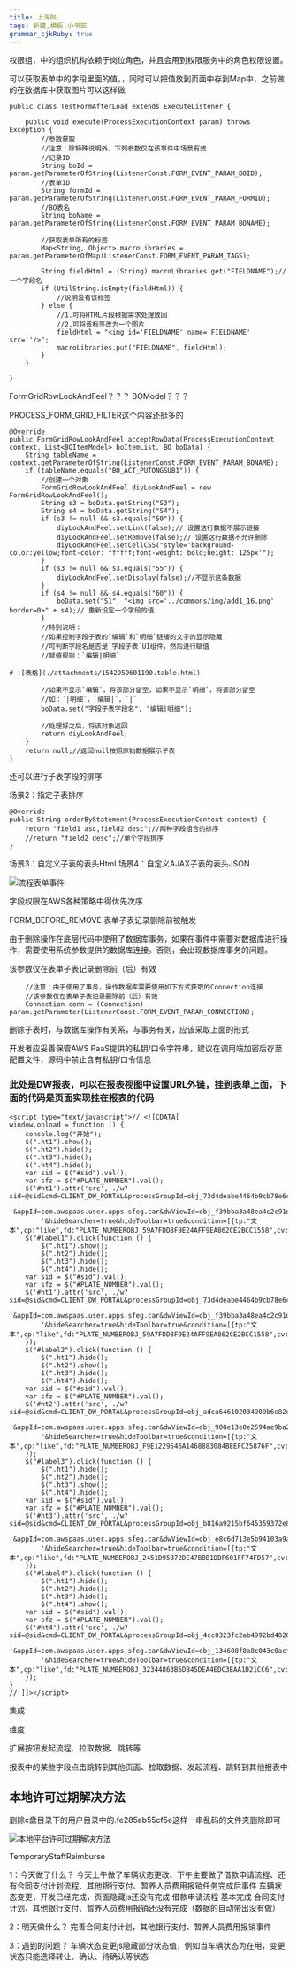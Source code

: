 ```yaml
---
title: 上海BU
tags: 新建,模板,小书匠
grammar_cjkRuby: true
---
```



权限组，中的组织机构依赖于岗位角色，并且会用到权限服务中的角色权限设置。


可以获取表单中的字段里面的值，，同时可以把值放到页面中存到Map中，之前做的在数据库中获取图片可以这样做
````
public class TestFormAfterLoad extends ExecuteListener {

    public void execute(ProcessExecutionContext param) throws Exception {
        //参数获取
        //注意：除特殊说明外，下列参数仅在该事件中场景有效
        //记录ID
        String boId = param.getParameterOfString(ListenerConst.FORM_EVENT_PARAM_BOID);
        //表单ID
        String formId = param.getParameterOfString(ListenerConst.FORM_EVENT_PARAM_FORMID);
        //BO表名
        String boName = param.getParameterOfString(ListenerConst.FORM_EVENT_PARAM_BONAME);

        //获取表单所有的标签
        Map<String, Object> macroLibraries = param.getParameterOfMap(ListenerConst.FORM_EVENT_PARAM_TAGS);

        String fieldHtml = (String) macroLibraries.get("FIELDNAME");//一个字段名
        if (UtilString.isEmpty(fieldHtml)) {
            //说明没有该标签
        } else {
            //1.可将HTML片段根据需求处理放回
            //2.可将该标签改为一个图片
            fieldHtml = "<img id='FIELDNAME' name='FIELDNAME' src=''/>";
            macroLibraries.put("FIELDNAME", fieldHtml);
        }
    }

}
````


FormGridRowLookAndFeel？？？  BOModel？？？


PROCESS_FORM_GRID_FILTER这个内容还挺多的

````
@Override
public FormGridRowLookAndFeel acceptRowData(ProcessExecutionContext context, List<BOItemModel> boItemList, BO boData) {
    String tableName = context.getParameterOfString(ListenerConst.FORM_EVENT_PARAM_BONAME);
    if (tableName.equals("BO_ACT_PUTONGSUB1")) {
        //创建一个对象
        FormGridRowLookAndFeel diyLookAndFeel = new FormGridRowLookAndFeel();
        String s3 = boData.getString("S3");
        String s4 = boData.getString("S4");
        if (s3 != null && s3.equals("50")) {
            diyLookAndFeel.setLink(false);// 设置这行数据不展示链接
            diyLookAndFeel.setRemove(false);// 设置这行数据不允许删除
            diyLookAndFeel.setCellCSS("style='background-color:yellow;font-color: ffffff;font-weight: bold;height: 125px'");
        }
        if (s3 != null && s3.equals("55")) {
            diyLookAndFeel.setDisplay(false);//不显示这条数据
        }
        if (s4 != null && s4.equals("60")) {
            boData.set("S1", "<img src='../commons/img/add1_16.png' border=0>" + s4);// 重新设定一个字段的值
        }
        //特别说明：
        //如果控制字段子表的`编辑`和`明细`链接的文字的显示隐藏
        //可判断字段名是否是`字段子表`UI组件，然后进行赋值
        //赋值规则：`编辑|明细`

# ![表格](./attachments/1542959601190.table.html)

        //如果不显示`编辑`，将该部分留空，如果不显示`明细`，将该部分留空
        //如：`|明细`，`编辑|`，`|`
        boData.set("字段子表字段名", "编辑|明细");

        //处理好之后，将该对象返回
        return diyLookAndFeel;
    }
    return null;//返回null按照原始数据展示子表
}
````

还可以进行子表字段的排序

场景2：指定子表排序
````
@Override
public String orderByStatement(ProcessExecutionContext context) {
    return "field1 asc,field2 desc";//两种字段组合的排序
    //return "field2 desc";//单个字段排序
}
````
场景3：自定义子表的表头Html
场景4：自定义AJAX子表的表头JSON

![流程表单事件](https://www.github.com/only-wjt/images/raw/master/小书匠/1542856184282.png)

字段权限在AWS各种策略中得优先次序

FORM_BEFORE_REMOVE
表单子表记录删除前被触发

由于删除操作在底层代码中使用了数据库事务，如果在事件中需要对数据库进行操作，需要使用系统参数提供的数据库连接。否则，会出现数据库事务的问题。

该参数仅在表单子表记录删除前（后）有效

		//注意：由于使用了事务，操作数据库需要使用如下方式获取的Connection连接
        //该参数仅在表单子表记录删除前（后）有效
        Connection conn = (Connection) param.getParameter(ListenerConst.FORM_EVENT_PARAM_CONNECTION);
		
删除子表时，与数据库操作有关系，与事务有关，应该采取上面的形式


开发者应妥善保管AWS PaaS提供的私钥/口令字符串，建议在调用端加密后存至配置文件，源码中禁止含有私钥/口令信息


### 此处是DW报表，可以在报表视图中设置URL外链，挂到表单上面，下面的代码是页面实现挂在报表的代码
````
<script type="text/javascript">// <![CDATA[
window.onload = function () {
    console.log("开始");
    $(".ht1").show();
    $(".ht2").hide();
    $(".ht3").hide();     
    $(".ht4").hide();
    var sid = $("#sid").val();
    var sfz = $("#PLATE_NUMBER").val();
    $('#ht1').attr('src','./w?sid=@sid&cmd=CLIENT_DW_PORTAL&processGroupId=obj_73d4deabe4464b9cb78e6cbf14579307'+
        '&appId=com.awspaas.user.apps.sfeg.car&dwViewId=obj_f39bba3a48ea4c2c91dd9ae95ffec085&hideSearcher=true'+
        '&hideSearcher=true&hideToolbar=true&condition=[{tp:"文本",cp:"like",fd:"PLATE_NUMBEROBJ_59A7FDD8F9E24AFF9EA862CE2BCC1558",cv:"'+sfz+'"}]');            
    $("#label1").click(function () {
        $(".ht1").show();
        $(".ht2").hide();
        $(".ht3").hide(); 
        $(".ht4").hide();
    var sid = $("#sid").val();
    var sfz = $("#PLATE_NUMBER").val();
    $('#ht1').attr('src','./w?sid=@sid&cmd=CLIENT_DW_PORTAL&processGroupId=obj_73d4deabe4464b9cb78e6cbf14579307'+
        '&appId=com.awspaas.user.apps.sfeg.car&dwViewId=obj_f39bba3a48ea4c2c91dd9ae95ffec085&hideSearcher=true'+
        '&hideSearcher=true&hideToolbar=true&condition=[{tp:"文本",cp:"like",fd:"PLATE_NUMBEROBJ_59A7FDD8F9E24AFF9EA862CE2BCC1558",cv:"'+sfz+'"}]');         
    });
    $("#label2").click(function () {
        $(".ht1").hide();
        $(".ht2").show();
        $(".ht3").hide();
        $(".ht4").hide(); 
    var sid = $("#sid").val();
    var sfz = $("#PLATE_NUMBER").val();
    $('#ht2').attr('src','./w?sid=@sid&cmd=CLIENT_DW_PORTAL&processGroupId=obj_adca646102034909b6e82e876ba1410b'+
        '&appId=com.awspaas.user.apps.sfeg.car&dwViewId=obj_900e13e0e2594ae9ba29fe09b914568f&hideSearcher=true'+
        '&hideSearcher=true&hideToolbar=true&condition=[{tp:"文本",cp:"like",fd:"PLATE_NUMBEROBJ_F9E1229546A1468883084BEEFC25876F",cv:"'+sfz+'"}]');      
    });
    $("#label3").click(function () {
        $(".ht1").hide();
        $(".ht2").hide();
        $(".ht3").show();
        $(".ht4").hide();
    var sid = $("#sid").val();
    var sfz = $("#PLATE_NUMBER").val();
    $('#ht3').attr('src','./w?sid=@sid&cmd=CLIENT_DW_PORTAL&processGroupId=obj_b816a9215bf645359372e8c94f1f665d'+
        '&appId=com.awspaas.user.apps.sfeg.car&dwViewId=obj_e8c6d713e5b94103a9a47618a245b077&hideSearcher=true'+
        '&hideSearcher=true&hideToolbar=true&condition=[{tp:"文本",cp:"like",fd:"PLATE_NUMBEROBJ_2451D95B72DE47BBB1DDF601FF74FD57",cv:"'+sfz+'"}]'); 
    });
    $("#label4").click(function () {
        $(".ht1").hide();
        $(".ht2").hide();
        $(".ht3").hide(); 
        $(".ht4").show(); 
    var sid = $("#sid").val();
    var sfz = $("#PLATE_NUMBER").val();
    $('#ht4').attr('src','./w?sid=@sid&cmd=CLIENT_DW_PORTAL&processGroupId=obj_4cc0323fc2ab4992bd4026a0f6554623'+
        '&appId=com.awspaas.user.apps.sfeg.car&dwViewId=obj_134608f8a8c043c0acf62c425045b5bc&hideSearcher=true'+
        '&hideSearcher=true&hideToolbar=true&condition=[{tp:"文本",cp:"like",fd:"PLATE_NUMBEROBJ_32344863B5DB45DEA4EDC3EAA1D21CC6",cv:"'+sfz+'"}]');
    });
}
// ]]></script>
````

集成

维度

扩展按钮发起流程、拉取数据、跳转等

报表中的某些字段点击跳转到其他页面、拉取数据、发起流程、跳转到其他报表中


## 本地许可过期解决方法

删除c盘目录下的用户目录中的.fe285ab55cf5e这样一串乱码的文件夹删除即可

![本地平台许可过期解决方法](https://www.github.com/only-wjt/images/raw/master/小书匠/本地许可过期解决方法.png)

TemporaryStaffReimburse


1：今天做了什么？
	今天上午做了车辆状态更改、下午主要做了借款申请流程、还有合同支付计划流程、其他银行支付、暂养人员费用报销任务完成后事件
	车辆状态变更，开发已经完成，页面隐藏js还没有完成
	借款申请流程 基本完成
	合同支付计划、其他银行支付、暂养人员费用报销还没有完成（数据的自动带出没有做）
	
2：明天做什么？
	完善合同支付计划，其他银行支付、暂养人员费用报销事件

3：遇到的问题？
	车辆状态变更js隐藏部分状态值，例如当车辆状态为在用，变更状态只能选择转让、确认、待确认等状态